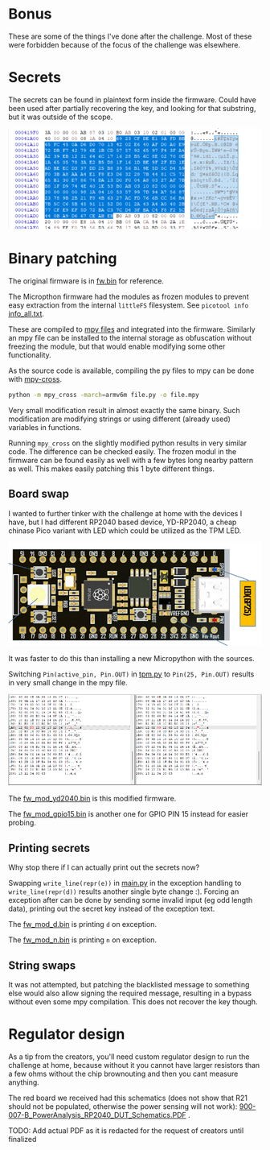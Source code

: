 # Bonus

These are some of the things I've done after the challenge. Most of these were forbidden because of the focus of the challenge was elsewhere. 

# Secrets

The secrets can be found in plaintext form inside the firmware. Could have been used after partially recovering the key, and looking for that substring, but it was outside of the scope.

![](screenshots/30.png)

# Binary patching

The original firmware is in [fw.bin](bonus/fw.bin) for reference.

The Micropthon firmware had the modules as frozen modules to prevent easy extraction from the internal `littleFS` filesystem. See `picotool info` [info_all.txt](bonus/info_all.txt).

These are compiled to [mpy files](https://docs.micropython.org/en/latest/reference/mpyfiles.html) and integrated into the firmware. Similarly an mpy file can be installed to the internal storage as obfuscation without freezing the module, but that would enable modifying some other functionality.

As the source code is available, compiling the py files to mpy can be done with [mpy-cross](https://github.com/micropython/micropython/blob/master/mpy-cross/).

```bash
python -m mpy_cross -march=armv6m file.py -o file.mpy
```

Very small modification result in almost exactly the same binary. Such modification are modifying strings or using different (already used) variables in functions.

Running `mpy_cross` on the slightly modified python results in very similar code. The difference can be checked easily. The frozen modul in the firmware can be found easily as well with a few bytes long nearby pattern as well. This makes easily patching this 1 byte different things.

## Board swap
I wanted to further tinker with the challenge at home with the devices I have, but I had different RP2040 based device, YD-RP2040, a cheap chinase Pico variant with LED which could be utilized as the TPM LED. 

![](screenshots/31.png)

It was faster to do this than installing a new Micropython with the sources.

Switching `Pin(active_pin, Pin.OUT)` in [tpm.py](bonus/tpm.py) to `Pin(25, Pin.OUT)` results in very small change in the mpy file.

![](screenshots/32.png)

The [fw_mod_yd2040.bin](bonus/fw_mod_yd2040.bin) is this modified firmware.

The [fw_mod_gpio15.bin](bonus/fw_mod_gpio15.bin) is another one for GPIO PIN 15 instead for easier probing.

## Printing secrets
Why stop there if I can actually print out the secrets now?

Swapping `write_line(repr(e))` in [main.py](bonus/main.py) in the exception handling to `write_line(repr(d))` results another single byte change :). Forcing an exception after can be done by sending some invalid input (eg odd length data), printing out the secret key instead of the exception text.

The [fw_mod_d.bin](bonus/fw_mod_d.bin) is printing `d` on exception.

The [fw_mod_n.bin](bonus/fw_mod_n.bin) is printing `n` on exception.


## String swaps
It was not attempted, but patching the blacklisted message to something else would also allow signing the required message, resulting in a bypass without even some mpy compilation. This does not recover the key though.

# Regulator design
As a tip from the creators, you'll need custom regulator design to run the challenge at home, because without it you cannot have larger resistors than a few ohms without the chip brownouting and then you cant measure anything.

The red board we received had this schematics (does not show that R21 should not be populated, otherwise the power sensing will not work): [900-007-B_PowerAnalysis_RP2040_DUT_Schematics.PDF](bonus/900-007-B_PowerAnalysis_RP2040_DUT_Schematics.PDF) .

TODO: Add actual PDF as it is redacted for the request of creators until finalized
